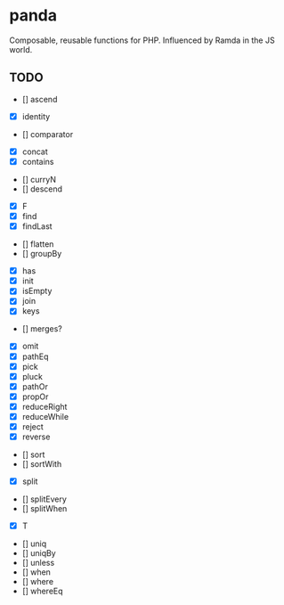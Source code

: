 # panda

Composable, reusable functions for PHP. Influenced by Ramda in the JS world.

## TODO

- [] ascend
- [x] identity
- [] comparator
- [x] concat
- [x] contains
- [] curryN
- [] descend
- [x] F
- [x] find
- [x] findLast
- [] flatten
- [] groupBy
- [x] has
- [x] init
- [x] isEmpty
- [x] join
- [x] keys
- [] merges?
- [x] omit
- [x] pathEq
- [x] pick
- [x] pluck
- [x] pathOr
- [x] propOr
- [x] reduceRight
- [x] reduceWhile
- [x] reject
- [x] reverse
- [] sort
- [] sortWith
- [x] split
- [] splitEvery
- [] splitWhen
- [x] T
- [] uniq
- [] uniqBy
- [] unless
- [] when
- [] where
- [] whereEq


